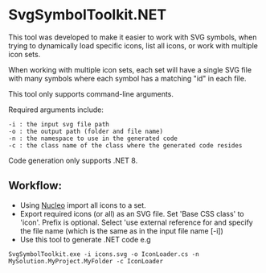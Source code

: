 ﻿# SvgSymbolToolkit.NET
This tool was developed to make it easier to work with SVG symbols, when trying to dynamically load specific icons, list all icons, or work with multiple icon sets.

When working with multiple icon sets, each set will have a single SVG file with many symbols where each symbol has a matching "id" in each file.


This tool only supports command-line arguments.

Required arguments include:
```
-i : the input svg file path
-o : the output path (folder and file name)
-n : the namespace to use in the generated code
-c : the class name of the class where the generated code resides
```

Code generation only supports .NET 8.


## Workflow:
* Using [Nucleo](https://nucleoapp.com/) import all icons to a set.
* Export required icons (or all) as an SVG <symbol> file. Set 'Base CSS class' to 'icon'. Prefix is optional. Select 'use external reference for <use> and specify the file name (which is the same as in the input file name [-i])
* Use this tool to generate .NET code e.g
```
SvgSymbolToolkit.exe -i icons.svg -o IconLoader.cs -n MySolution.MyProject.MyFolder -c IconLoader
```
